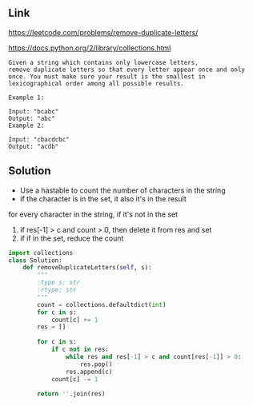 ## Link
https://leetcode.com/problems/remove-duplicate-letters/

https://docs.python.org/2/library/collections.html

```
Given a string which contains only lowercase letters, 
remove duplicate letters so that every letter appear once and only once. You must make sure your result is the smallest in lexicographical order among all possible results.

Example 1:

Input: "bcabc"
Output: "abc"
Example 2:

Input: "cbacdcbc"
Output: "acdb"
```
## Solution
- Use a hastable to count the number of characters in the string
- if the character is in the set, it also it's in the result

for every character in the string, if it's not in the set
1. if res[-1] > c and count > 0, then delete it from res and set
2. if if in the set, reduce the count
```python
import collections
class Solution:
    def removeDuplicateLetters(self, s):
        """
        :type s: str
        :rtype: str
        """
        count = collections.defaultdict(int)
        for c in s:
            count[c] += 1
        res = []
        
        for c in s:
            if c not in res:
                while res and res[-1] > c and count[res[-1]] > 0:
                    res.pop()
                res.append(c)
            count[c] -= 1
                
        return ''.join(res)
```
